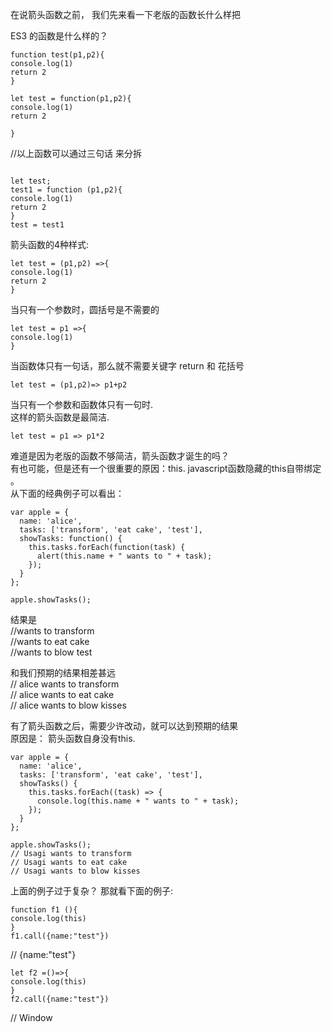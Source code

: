 在说箭头函数之前， 我们先来看一下老版的函数长什么样把<br>

ES3 的函数是什么样的？<br>

```
function test(p1,p2){
console.log(1)
return 2
}
```

```
let test = function(p1,p2){
console.log(1)
return 2

}
```
//以上函数可以通过三句话 来分拆<br>
```

let test;
test1 = function (p1,p2){
console.log(1)
return 2
}
test = test1

```

箭头函数的4种样式:<br>

```
let test = (p1,p2) =>{
console.log(1)
return 2 
}

```
当只有一个参数时，圆括号是不需要的<br>
```
let test = p1 =>{
console.log(1)
}
```
当函数体只有一句话，那么就不需要关键字 return 和 花括号<br>
```
let test = (p1,p2)=> p1+p2

```

当只有一个参数和函数体只有一句时.<br>
这样的箭头函数是最简洁.<br>
```
let test = p1 => p1*2
```

难道是因为老版的函数不够简洁，箭头函数才诞生的吗？<br>
有也可能，但是还有一个很重要的原因：this. javascript函数隐藏的this自带绑定 。<br>
从下面的经典例子可以看出：<br>

```
var apple = {
  name: 'alice',
  tasks: ['transform', 'eat cake', 'test'],
  showTasks: function() {
    this.tasks.forEach(function(task) {
      alert(this.name + " wants to " + task);
    });
  }
};

apple.showTasks();
```
结果是<br> 
//wants to transform<br>
//wants to eat cake<br>
//wants to blow test<br> 

和我们预期的结果相差甚远<br> 
// alice wants to transform<br>
// alice wants to eat cake<br>
// alice wants to blow kisses<br>

有了箭头函数之后，需要少许改动，就可以达到预期的结果<br>
原因是： 箭头函数自身没有this.<br>

```
var apple = {
  name: 'alice',
  tasks: ['transform', 'eat cake', 'test'],
  showTasks() {
    this.tasks.forEach((task) => {
      console.log(this.name + " wants to " + task);
    });  
  }
};

apple.showTasks();
// Usagi wants to transform
// Usagi wants to eat cake
// Usagi wants to blow kisses

```

上面的例子过于复杂？ 那就看下面的例子:<br>

```
function f1 (){
console.log(this)
}
f1.call({name:"test"})

```
// {name:"test"} <br>

```
let f2 =()=>{
console.log(this)
}
f2.call({name:"test"})

```
// Window



